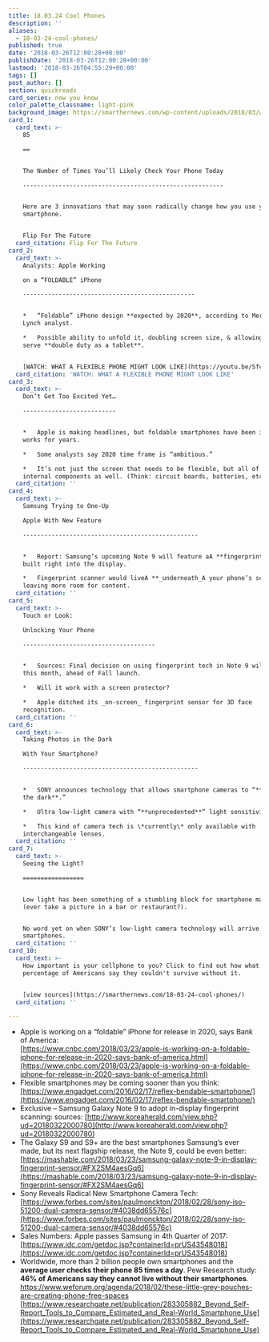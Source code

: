 ```yaml
---
title: 18.03.24 Cool Phones
description: ''
aliases:
  - 18-03-24-cool-phones/
published: true
date: '2018-03-26T12:00:28+00:00'
publishDate: '2018-03-26T12:00:28+00:00'
lastmod: '2018-03-26T04:55:29+00:00'
tags: []
post_author: []
section: quickreads
card_series: now you know
color_palette_classname: light-pink
background_image: https://smarthernews.com/wp-content/uploads/2018/03/woman-3083382_1920.jpg
card_1:
  card_text: >-
    85

    ==


    The Number of Times You’ll Likely Check Your Phone Today

    --------------------------------------------------------


    Here are 3 innovations that may soon radically change how you use your
    smartphone.


    Flip For The Future
  card_citation: Flip For The Future
card_2:
  card_text: >-
    Analysts: Apple Working  

    on a “FOLDABLE” iPhone

    ------------------------------------------------


    *   “Foldable” iPhone design **expected by 2020**, according to Merrill
    Lynch analyst.

    *   Possible ability to unfold it, doubling screen size, & allowing it to
    serve **double duty as a tablet**.


    [WATCH: WHAT A FLEXIBLE PHONE MIGHT LOOK LIKE](https://youtu.be/Sfc_Peev660)
  card_citation: 'WATCH: WHAT A FLEXIBLE PHONE MIGHT LOOK LIKE'
card_3:
  card_text: >-
    Don’t Get Too Excited Yet…

    --------------------------


    *   Apple is making headlines, but foldable smartphones have been in the
    works for years.

    *   Some analysts say 2020 time frame is “ambitious.”

    *   It’s not just the screen that needs to be flexible, but all of the
    internal components as well. (Think: circuit boards, batteries, etc.)
  card_citation: ''
card_4:
  card_text: >-
    Samsung Trying to One-Up  

    Apple With New Feature

    -------------------------------------------------


    *   Report: Samsung’s upcoming Note 9 will feature aA **fingerprint sensor**
    built right into the display.

    *   Fingerprint scanner would liveA **_underneath_A your phone’s screen**,
    leaving more room for content.
  card_citation: ''
card_5:
  card_text: >-
    Touch or Look:  

    Unlocking Your Phone

    -------------------------------------


    *   Sources: Final decision on using fingerprint tech in Note 9 will be made
    this month, ahead of Fall launch.

    *   Will it work with a screen protector?

    *   Apple ditched its _on-screen_ fingerprint sensor for 3D face
    recognition.
  card_citation: ''
card_6:
  card_text: >-
    Taking Photos in the Dark  

    With Your Smartphone?

    -------------------------------------------------


    *   SONY announces technology that allows smartphone cameras to “**see in
    the dark**.”

    *   Ultra low-light camera with “**unprecedented**” light sensitivity.

    *   This kind of camera tech is \*currently\* only available with
    interchangeable lenses.
  card_citation: ''
card_7:
  card_text: >-
    Seeing the Light?

    =================


    Low light has been something of a stumbling block for smartphone makers
    (ever take a picture in a bar or restaurant?).


    No word yet on when SONY’s low-light camera technology will arrive in
    smartphones.
  card_citation: ''
card_10:
  card_text: >-
    How important is your cellphone to you? Click to find out how what
    percentage of Americans say they couldn't survive without it.


    [view sources](https://smarthernews.com/18-03-24-cool-phones/)
  card_citation: ''

---
```

*   Apple is working on a “foldable” iPhone for release in 2020, says Bank of America:  
    [https://www.cnbc.com/2018/03/23/apple-is-working-on-a-foldable-iphone-for-release-in-2020-says-bank-of-america.html](https://www.cnbc.com/2018/03/23/apple-is-working-on-a-foldable-iphone-for-release-in-2020-says-bank-of-america.html)
*   Flexible smartphones may be coming sooner than you think: [https://www.engadget.com/2016/02/17/reflex-bendable-smartphone/](https://www.engadget.com/2016/02/17/reflex-bendable-smartphone/)
*   Exclusive – Samsung Galaxy Note 9 to adopt in-display fingerprint scanning: sources: [http://www.koreaherald.com/view.php?ud=20180322000780](http://www.koreaherald.com/view.php?ud=20180322000780)
*   The Galaxy S9 and S9+ are the best smartphones Samsung’s ever made, but its next flagship release, the Note 9, could be even better:  
    [https://mashable.com/2018/03/23/samsung-galaxy-note-9-in-display-fingerprint-sensor/#FX2SM4aesGq6](https://mashable.com/2018/03/23/samsung-galaxy-note-9-in-display-fingerprint-sensor/#FX2SM4aesGq6)
*   Sony Reveals Radical New Smartphone Camera Tech: [https://www.forbes.com/sites/paulmonckton/2018/02/28/sony-iso-51200-dual-camera-sensor/#4038dd65576c](https://www.forbes.com/sites/paulmonckton/2018/02/28/sony-iso-51200-dual-camera-sensor/#4038dd65576c)
*   Sales Numbers: Apple passes Samsung in 4th Quarter of 2017: [https://www.idc.com/getdoc.jsp?containerId=prUS43548018](https://www.idc.com/getdoc.jsp?containerId=prUS43548018)
*   Worldwide, more than 2 billion people own smartphones and the **average user checks their phone 85 times a day**. Pew Research study: **46% of Americans say they cannot live without their smartphones**. [https://www.weforum.org/agenda/2018/02/these-little-grey-pouches-are-creating-phone-free-spaces  
    ](https://www.weforum.org/agenda/2018/02/these-little-grey-pouches-are-creating-phone-free-spaces?utm_content=bufferecc73&utm_medium=social&utm_source=twitter.com&utm_campaign=buffer)[https://www.researchgate.net/publication/283305882_Beyond_Self-Report_Tools_to_Compare_Estimated_and_Real-World_Smartphone_Use](https://www.researchgate.net/publication/283305882_Beyond_Self-Report_Tools_to_Compare_Estimated_and_Real-World_Smartphone_Use)